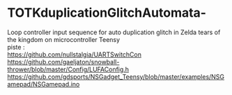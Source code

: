 # TOTKduplicationGlitchAutomata-
Loop controller input sequence for auto duplication glitch in Zelda tears of the kingdom on microcontroller Teensy  
piste :  
https://github.com/nullstalgia/UARTSwitchCon  
https://github.com/gaeljaton/snowball-thrower/blob/master/Config/LUFAConfig.h  
https://github.com/gdsports/NSGadget_Teensy/blob/master/examples/NSGamepad/NSGamepad.ino  
